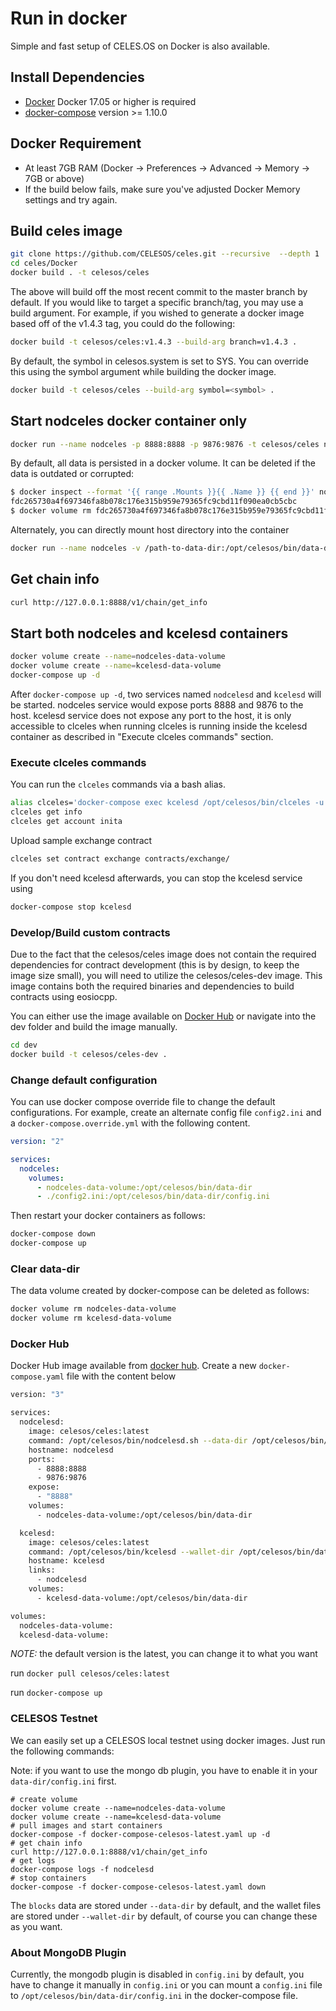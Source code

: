 # Run in docker

Simple and fast setup of CELES.OS on Docker is also available.

## Install Dependencies

- [Docker](https://docs.docker.com) Docker 17.05 or higher is required
- [docker-compose](https://docs.docker.com/compose/) version >= 1.10.0

## Docker Requirement

- At least 7GB RAM (Docker -> Preferences -> Advanced -> Memory -> 7GB or above)
- If the build below fails, make sure you've adjusted Docker Memory settings and try again.

## Build celes image

```bash
git clone https://github.com/CELESOS/celes.git --recursive  --depth 1
cd celes/Docker
docker build . -t celesos/celes
```

The above will build off the most recent commit to the master branch by default. If you would like to target a specific branch/tag, you may use a build argument. For example, if you wished to generate a docker image based off of the v1.4.3 tag, you could do the following:

```bash
docker build -t celesos/celes:v1.4.3 --build-arg branch=v1.4.3 .
```

By default, the symbol in celesos.system is set to SYS. You can override this using the symbol argument while building the docker image.

```bash
docker build -t celesos/celes --build-arg symbol=<symbol> .
```

## Start nodceles docker container only

```bash
docker run --name nodceles -p 8888:8888 -p 9876:9876 -t celesos/celes nodcelesd.sh -e --http-alias=nodceles:8888 --http-alias=127.0.0.1:8888 --http-alias=localhost:8888 arg1 arg2
```

By default, all data is persisted in a docker volume. It can be deleted if the data is outdated or corrupted:

```bash
$ docker inspect --format '{{ range .Mounts }}{{ .Name }} {{ end }}' nodceles
fdc265730a4f697346fa8b078c176e315b959e79365fc9cbd11f090ea0cb5cbc
$ docker volume rm fdc265730a4f697346fa8b078c176e315b959e79365fc9cbd11f090ea0cb5cbc
```

Alternately, you can directly mount host directory into the container

```bash
docker run --name nodceles -v /path-to-data-dir:/opt/celesos/bin/data-dir -p 8888:8888 -p 9876:9876 -t celesos/celes nodcelesd.sh -e --http-alias=nodceles:8888 --http-alias=127.0.0.1:8888 --http-alias=localhost:8888 arg1 arg2
```

## Get chain info

```bash
curl http://127.0.0.1:8888/v1/chain/get_info
```

## Start both nodceles and kcelesd containers

```bash
docker volume create --name=nodceles-data-volume
docker volume create --name=kcelesd-data-volume
docker-compose up -d
```

After `docker-compose up -d`, two services named `nodcelesd` and `kcelesd` will be started. nodceles service would expose ports 8888 and 9876 to the host. kcelesd service does not expose any port to the host, it is only accessible to clceles when running clceles is running inside the kcelesd container as described in "Execute clceles commands" section.

### Execute clceles commands

You can run the `clceles` commands via a bash alias.

```bash
alias clceles='docker-compose exec kcelesd /opt/celesos/bin/clceles -u http://nodcelesd:8888 --wallet-url http://localhost:8900'
clceles get info
clceles get account inita
```

Upload sample exchange contract

```bash
clceles set contract exchange contracts/exchange/
```

If you don't need kcelesd afterwards, you can stop the kcelesd service using

```bash
docker-compose stop kcelesd
```

### Develop/Build custom contracts

Due to the fact that the celesos/celes image does not contain the required dependencies for contract development (this is by design, to keep the image size small), you will need to utilize the celesos/celes-dev image. This image contains both the required binaries and dependencies to build contracts using eosiocpp.

You can either use the image available on [Docker Hub](https://hub.docker.com/r/celesos/celes-dev/) or navigate into the dev folder and build the image manually.

```bash
cd dev
docker build -t celesos/celes-dev .
```

### Change default configuration

You can use docker compose override file to change the default configurations. For example, create an alternate config file `config2.ini` and a `docker-compose.override.yml` with the following content.

```yaml
version: "2"

services:
  nodceles:
    volumes:
      - nodceles-data-volume:/opt/celesos/bin/data-dir
      - ./config2.ini:/opt/celesos/bin/data-dir/config.ini
```

Then restart your docker containers as follows:

```bash
docker-compose down
docker-compose up
```

### Clear data-dir

The data volume created by docker-compose can be deleted as follows:

```bash
docker volume rm nodceles-data-volume
docker volume rm kcelesd-data-volume
```

### Docker Hub

Docker Hub image available from [docker hub](https://hub.docker.com/r/celesos/celes/).
Create a new `docker-compose.yaml` file with the content below

```bash
version: "3"

services:
  nodcelesd:
    image: celesos/celes:latest
    command: /opt/celesos/bin/nodcelesd.sh --data-dir /opt/celesos/bin/data-dir -e --http-alias=nodcelesd:8888 --http-alias=127.0.0.1:8888 --http-alias=localhost:8888
    hostname: nodcelesd
    ports:
      - 8888:8888
      - 9876:9876
    expose:
      - "8888"
    volumes:
      - nodceles-data-volume:/opt/celesos/bin/data-dir

  kcelesd:
    image: celesos/celes:latest
    command: /opt/celesos/bin/kcelesd --wallet-dir /opt/celesos/bin/data-dir --http-server-address=127.0.0.1:8900 --http-alias=localhost:8900 --http-alias=kcelesd:8900
    hostname: kcelesd
    links:
      - nodcelesd
    volumes:
      - kcelesd-data-volume:/opt/celesos/bin/data-dir

volumes:
  nodceles-data-volume:
  kcelesd-data-volume:

```

*NOTE:* the default version is the latest, you can change it to what you want

run `docker pull celesos/celes:latest`

run `docker-compose up`

### CELESOS Testnet

We can easily set up a CELESOS local testnet using docker images. Just run the following commands:

Note: if you want to use the mongo db plugin, you have to enable it in your `data-dir/config.ini` first.

```
# create volume
docker volume create --name=nodceles-data-volume
docker volume create --name=kcelesd-data-volume
# pull images and start containers
docker-compose -f docker-compose-celesos-latest.yaml up -d
# get chain info
curl http://127.0.0.1:8888/v1/chain/get_info
# get logs
docker-compose logs -f nodcelesd
# stop containers
docker-compose -f docker-compose-celesos-latest.yaml down
```

The `blocks` data are stored under `--data-dir` by default, and the wallet files are stored under `--wallet-dir` by default, of course you can change these as you want.

### About MongoDB Plugin

Currently, the mongodb plugin is disabled in `config.ini` by default, you have to change it manually in `config.ini` or you can mount a `config.ini` file to `/opt/celesos/bin/data-dir/config.ini` in the docker-compose file.
